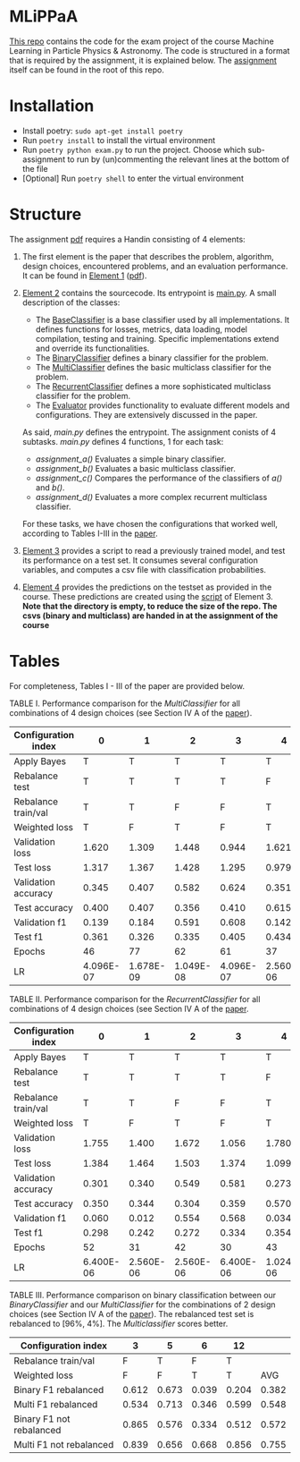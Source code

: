 # MLiPPaA

[This repo](https://github.com/AuckeBos/MLiPPaA) contains the code for the exam project of the course Machine Learning in Particle Physics &amp; Astronomy. The
code is structured in a format that is required by the assignment, it is explained below.
The [assignment](Assignment.pdf) itself can be found in the root of this repo.

# Installation

* Install poetry: `sudo apt-get install poetry`
* Run `poetry install` to install the virtual environment
* Run `poetry python exam.py` to run the project. Choose which sub-assignment to run by (un)commenting the relevant
  lines at the bottom of the file
* \[Optional\] Run `poetry shell` to enter the virtual environment

# Structure

The assignment [pdf](Assignment.pdf) requires a Handin consisting of 4 elements:

1. The first element is the paper that describes the problem, algorithm, design choices, encountered problems, and an
   evaluation performance. It can be found in [Element 1](Element1) ([pdf](Element1/paper.pdf)).
2. [Element 2](Element2) contains the sourcecode. Its entrypoint is [main.py](Element2/main.py). A small description of
   the classes:

    - The [BaseClassifier](Element2/BaseClassification.py) is a base classifier used by all implementations. It defines
      functions for losses, metrics, data loading, model compilation, testing and training. Specific implementations
      extend and override its functionalities.
    - The [BinaryClassifier](Element2/BinaryClassification.py) defines a binary classifier for the problem.
    - The [MultiClassifier](Element2/MultiClassification.py) defines the basic multiclass classifier for the problem.
    - The [RecurrentClassifier](Element2/RecurrentClassification.py) defines a more sophisticated multiclass classifier
      for the problem.
    - The [Evaluator](Element2/Evaluator.py) provides functionality to evaluate different models and configurations.
      They are extensively discussed in the paper.

   As said, *main.py* defines the entrypoint. The assignment conists of 4 subtasks. *main.py* defines 4 functions, 1 for
   each task:

    - *assignment_a()* Evaluates a simple binary classifier.
    - *assignment_b()* Evaluates a basic multiclass classifier.
    - *assignment_c()* Compares the performance of the classifiers of *a()* and *b()*.
    - *assignment_d()* Evaluates a more complex recurrent multiclass classifier.

   For these tasks, we have chosen the configurations that worked well, according to Tables I-III in
   the [paper](Element1/paper.pdf).
3. [Element 3](Element3) provides a script to read a previously trained model, and test its performance on a test set.
   It consumes several configuration variables, and computes a csv file with classification probabilities.
4. [Element 4](Element4) provides the predictions on the testset as provided in the course. These predictions are
   created using the [script](Element3/read_and_run.py) of Element 3.\
   **Note that the directory is empty, to reduce the size of the repo. The csvs (binary and multiclass) are handed in at
   the assignment of the course**

# Tables

For completeness, Tables I - III of the paper are provided below.

TABLE I. Performance comparison for the *MultiClassifier* for all combinations of 4 design choices (see Section IV A of
the [paper](Element1/paper.pdf)).

| Configuration index | 0         | 1         | 2         | 3         | 4         | 5         | 6         | 7         | 8         | 9         | 10        | 11        | 12        | 13        | 14        | 15        |           |
   |---------------------|-----------|-----------|-----------|-----------|-----------|-----------|-----------|-----------|-----------|-----------|-----------|-----------|-----------|-----------|-----------|-----------|-----------|
| Apply Bayes         | T         | T         | T         | T         | T         | T         | T         | T         | F         | F         | F         | F         | F         | F         | F         | F         |           |
| Rebalance test      | T         | T         | T         | T         | F         | F         | F         | F         | T         | T         | T         | T         | F         | F         | F         | F         |           |
| Rebalance train/val | T         | T         | F         | F         | T         | T         | F         | F         | T         | T         | F         | F         | T         | T         | F         | F         |           |
| Weighted loss       | T         | F         | T         | F         | T         | F         | T         | F         | T         | F         | T         | F         | T         | F         | T         | F         | AVG       |
| Validation loss     | 1.620     | 1.309     | 1.448     | 0.944     | 1.621     | 1.301     | 1.449     | 0.946     | 1.607     | 1.305     | 1.448     | 0.949     | 1.599     | 1.301     | 1.449     | 0.944     | 1.327     |
| Test loss           | 1.317     | 1.367     | 1.428     | 1.295     | 0.979     | 1.416     | 1.117     | 0.942     | 1.410     | 1.292     | 1.900     | 1.559     | 0.984     | 1.397     | 1.121     | 0.940     | 1.279     |
| Validation accuracy | 0.345     | 0.407     | 0.582     | 0.624     | 0.351     | 0.412     | 0.590     | 0.623     | 0.351     | 0.412     | 0.584     | 0.620     | 0.349     | 0.411     | 0.586     | 0.624     | 0.492     |
| Test accuracy       | 0.400     | 0.407     | 0.356     | 0.410     | 0.615     | 0.417     | 0.595     | 0.627     | 0.356     | 0.416     | 0.213     | 0.317     | 0.614     | 0.434     | 0.591     | 0.628     | 0.462     |
| Validation f1       | 0.139     | 0.184     | 0.591     | 0.608     | 0.142     | 0.196     | 0.594     | 0.609     | 0.150     | 0.187     | 0.590     | 0.604     | 0.142     | 0.199     | 0.596     | 0.608     | 0.384     |
| Test f1             | 0.361     | 0.326     | 0.335     | 0.405     | 0.434     | 0.390     | 0.316     | 0.411     | 0.330     | 0.409     | 0.156     | 0.267     | 0.432     | 0.391     | 0.326     | 0.413     | 0.356     |
| Epochs              | 46        | 77        | 62        | 61        | 37        | 60        | 44        | 58        | 39        | 69        | 56        | 68        | 48        | 62        | 47        | 69        | 56.4375   |
| LR                  | 4.096E-07 | 1.678E-09 | 1.049E-08 | 4.096E-07 | 2.560E-06 | 1.024E-06 | 4.096E-07 | 4.096E-07 | 2.560E-06 | 2.621E-08 | 4.096E-07 | 1.678E-09 | 4.096E-07 | 1.638E-07 | 1.638E-07 | 4.096E-07 | 5.862E-07 |

TABLE II. Performance comparison for the *RecurrentClassifier* for all combinations of 4 design choices (see Section IV
A of the [paper](Element1/paper.pdf).

| Configuration index | 0         | 1         | 2         | 3         | 4         | 5         | 6         | 7         | 8         | 9         | 10        | 11        | 12        | 13        | 14        | 15        |           |
|---------------------|-----------|-----------|-----------|-----------|-----------|-----------|-----------|-----------|-----------|-----------|-----------|-----------|-----------|-----------|-----------|-----------|-----------|
| Apply Bayes         | T         | T         | T         | T         | T         | T         | T         | T         | F         | F         | F         | F         | F         | F         | F         | F         |           |
| Rebalance test      | T         | T         | T         | T         | F         | F         | F         | F         | T         | T         | T         | T         | F         | F         | F         | F         |           |
| Rebalance train/val | T         | T         | F         | F         | T         | T         | F         | F         | T         | T         | F         | F         | T         | T         | F         | F         |           |
| Weighted loss       | T         | F         | T         | F         | T         | F         | T         | F         | T         | F         | T         | F         | T         | F         | T         | F         | AVG       |
| Validation loss     | 1.755     | 1.400     | 1.672     | 1.056     | 1.780     | 1.378     | 1.683     | 1.053     | 1.743     | 1.397     | 1.691     | 1.050     | 1.832     | 1.400     | 1.676     | 1.058     | 1.476     |
| Test loss           | 1.384     | 1.464     | 1.503     | 1.374     | 1.099     | 1.589     | 1.370     | 1.051     | 1.516     | 1.393     | 2.574     | 1.666     | 1.090     | 1.604     | 1.383     | 1.057     | 1.445     |
| Validation accuracy | 0.301     | 0.340     | 0.549     | 0.581     | 0.273     | 0.356     | 0.545     | 0.582     | 0.287     | 0.341     | 0.545     | 0.584     | 0.240     | 0.341     | 0.545     | 0.581     | 0.437     |
| Test accuracy       | 0.350     | 0.344     | 0.304     | 0.359     | 0.570     | 0.343     | 0.551     | 0.586     | 0.296     | 0.344     | 0.140     | 0.252     | 0.574     | 0.374     | 0.550     | 0.584     | 0.408     |
| Validation f1       | 0.060     | 0.012     | 0.554     | 0.568     | 0.034     | 0.049     | 0.551     | 0.567     | 0.062     | 0.012     | 0.551     | 0.567     | 0.036     | 0.010     | 0.549     | 0.566     | 0.297     |
| Test f1             | 0.298     | 0.242     | 0.272     | 0.334     | 0.354     | 0.327     | 0.233     | 0.336     | 0.268     | 0.327     | 0.109     | 0.211     | 0.338     | 0.309     | 0.232     | 0.332     | 0.283     |
| Epochs              | 52        | 31        | 42        | 30        | 43        | 74        | 41        | 50        | 62        | 40        | 32        | 48        | 31        | 39        | 38        | 47        | 43.75     |
| LR                  | 6.400E-06 | 2.560E-06 | 2.560E-06 | 6.400E-06 | 1.024E-06 | 6.400E-06 | 6.400E-06 | 1.638E-07 | 1.024E-06 | 1.024E-06 | 6.400E-06 | 1.024E-06 | 1.024E-06 | 1.024E-06 | 6.400E-06 | 1.024E-06 | 3.178E-06 |

TABLE III. Performance comparison on binary classification between our *BinaryClassifier* and our *MultiClassifier* for
the combinations of 2 design choices (see Section IV A of the [paper](Element1/paper.pdf)). The rebalanced test set is
rebalanced to [96%, 4%]. The *Multiclassifier* scores better.

| Configuration index      | 3     | 5     | 6     | 12    |       |
|--------------------------|-------|-------|-------|-------|-------|
| Rebalance train/val      | F     | T     | F     | T     |       |
| Weighted loss            | F     | F     | T     | T     | AVG   |
| Binary F1 rebalanced     | 0.612 | 0.673 | 0.039 | 0.204 | 0.382 |
| Multi F1 rebalanced      | 0.534 | 0.713 | 0.346 | 0.599 | 0.548 |
| Binary F1 not rebalanced | 0.865 | 0.576 | 0.334 | 0.512 | 0.572 |
| Multi F1 not rebalanced  | 0.839 | 0.656 | 0.668 | 0.856 | 0.755 |